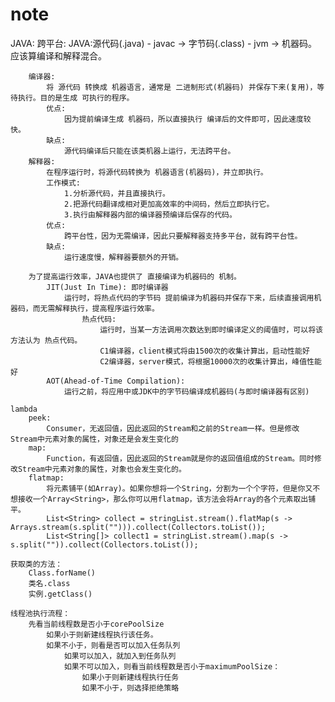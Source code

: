 # note
JAVA:
	跨平台:
		JAVA:源代码(.java) - javac -> 字节码(.class) - jvm -> 机器码。应该算编译和解释混合。
		
		编译器:
			将 源代码 转换成 机器语言，通常是 二进制形式(机器码) 并保存下来(复用)，等待执行。目的是生成 可执行的程序。
			优点:
				因为提前编译生成 机器码，所以直接执行 编译后的文件即可，因此速度较快。
			缺点:
				源代码编译后只能在该类机器上运行，无法跨平台。
		解释器:
			在程序运行时，将源代码转换为 机器语言(机器码)，并立即执行。
			工作模式:
				1.分析源代码，并且直接执行。
				2.把源代码翻译成相对更加高效率的中间码，然后立即执行它。
				3.执行由解释器内部的编译器预编译后保存的代码。
			优点:
				跨平台性，因为无需编译，因此只要解释器支持多平台，就有跨平台性。
			缺点:
				运行速度慢，解释器要额外的开销。

		为了提高运行效率，JAVA也提供了 直接编译为机器码的 机制。
			JIT(Just In Time): 即时编译器
				运行时，将热点代码的字节码 提前编译为机器码并保存下来，后续直接调用机器码，而无需解释执行，提高程序运行效率。
					热点代码:
						运行时，当某一方法调用次数达到即时编译定义的阈值时，可以将该方法认为 热点代码。
						C1编译器，client模式将由1500次的收集计算出，启动性能好
						C2编译器，server模式，将根据10000次的收集计算出，峰值性能好
			AOT(Ahead-of-Time Compilation):
				运行之前，将应用中或JDK中的字节码编译成机器码(与即时编译器有区别)

	lambda
	 	peek:
	 		Consumer，无返回值，因此返回的Stream和之前的Stream一样。但是修改Stream中元素对象的属性，对象还是会发生变化的
	 	map:
	 		Function，有返回值，因此返回的Stream就是你的返回值组成的Stream。同时修改Stream中元素对象的属性，对象也会发生变化的。
	 	flatmap:
	 		将元素铺平(如Array)。如果你想将一个String，分割为一个个字符，但是你又不想接收一个Array<String>，那么你可以用flatmap，该方法会将Array的各个元素取出铺平。
	 		List<String> collect = stringList.stream().flatMap(s -> Arrays.stream(s.split(""))).collect(Collectors.toList());
	 		List<String[]> collect1 = stringList.stream().map(s -> s.split("")).collect(Collectors.toList());

	获取类的方法：
		Class.forName()
		类名.class
		实例.getClass()

	线程池执行流程：
		先看当前线程数是否小于corePoolSize
			如果小于则新建线程执行该任务。
			如果不小于，则看是否可以加入任务队列
				如果可以加入，就加入到任务队列
				如果不可以加入，则看当前线程数是否小于maximumPoolSize：
					如果小于则新建线程执行任务
					如果不小于，则选择拒绝策略